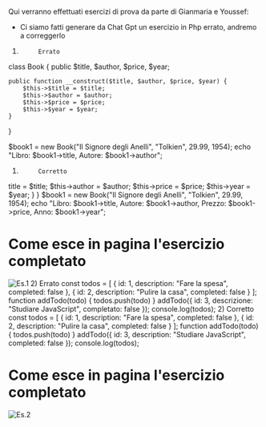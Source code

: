 Qui verranno effettuati esercizi di prova da parte di Gianmaria e Youssef:

 - Ci siamo fatti generare da Chat Gpt un esercizio in Php errato, andremo a correggerlo

1)          Errato

class Book {
    public $title, $author, $price, $year;

    public function __construct($title, $author, $price, $year) {
        $this->$title = $title;
        $this->$author = $author;
        $this->$price = $price;
        $this->$year = $year;
    }
}

$book1 = new Book("Il Signore degli Anelli", "Tolkien", 29.99, 1954);
echo "Libro: $book1->title, Autore: $book1->author";

1)          Corretto

<?php
class Book {
    public $title, $author, $price, $year;

    public function __construct($title, $author, $price, $year) {
        $this->title = $title;
        $this->author = $author;
        $this->price = $price;
        $this->year = $year;
    }
}

$book1 = new Book("Il Signore degli Anelli", "Tolkien", 29.99, 1954);
echo "Libro: $book1->title, Autore: $book1->author, Prezzo: $book1->price, Anno: $book1->year";

<h1>Come esce in pagina l'esercizio completato</h1>

<img src="https://github.com/user-attachments/assets/49eaeae3-526c-4492-be18-6fec487c285e" alt="Es.1">

2)          Errato

const todos = [
    { id: 1, description: "Fare la spesa", completed: false },
    { id: 2, description: "Pulire la casa", completed: false }
];

function addTodo(todo) {
    todos.push(todo)
}

addTodo({ id: 3, descrizione: "Studiare JavaScript", completato: false });

console.log(todos);

2)          Corretto

const todos = [
    { id: 1, description: "Fare la spesa", completed: false },
    { id: 2, description: "Pulire la casa", completed: false }
];

function addTodo(todo) {
    todos.push(todo)
}

addTodo({ id: 3, description: "Studiare JavaScript", completed: false });

console.log(todos);

<h1>Come esce in pagina l'esercizio completato</h1>

<img src="https://github.com/user-attachments/assets/2579d728-324e-44f0-9201-14e411553bbd" alt="Es.2">
